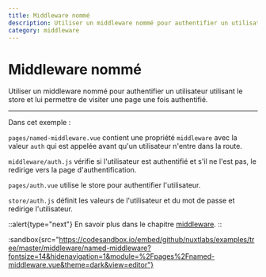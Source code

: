 ```yaml
---
title: Middleware nommé
description: Utiliser un middleware nommé pour authentifier un utilisateur utilisant le store et lui permettre de visiter une page une fois authentifié.
category: middleware
---
```

# Middleware nommé

Utiliser un middleware nommé pour authentifier un utilisateur utilisant le store et lui permettre de visiter une page une fois authentifié.

---

Dans cet exemple :

`pages/named-middleware.vue` contient une propriété `middleware` avec la valeur `auth` qui est appelée avant qu'un utilisateur n'entre dans la route.

`middleware/auth.js` vérifie si l'utilisateur est authentifié et s'il ne l'est pas, le redirige vers la page d'authentification.

`pages/auth.vue` utilise le store pour authentifier l'utilisateur.

`store/auth.js` définit les valeurs de l'utilisateur et du mot de passe et redirige l'utilisateur.

::alert{type="next"}
En savoir plus dans le chapitre [middleware](/docs/directory-structure/middleware#named-middleware).
::

:sandbox{src="https://codesandbox.io/embed/github/nuxtlabs/examples/tree/master/middleware/named-middleware?fontsize=14&hidenavigation=1&module=%2Fpages%2Fnamed-middleware.vue&theme=dark&view=editor"}
